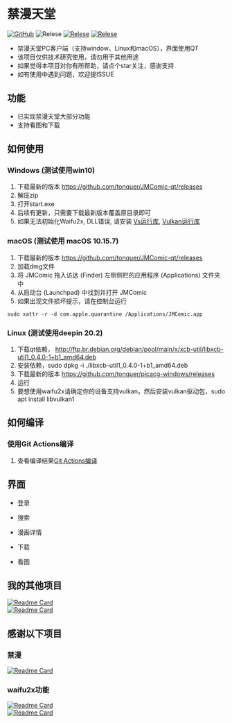 # 禁漫天堂

[![GitHub](https://img.shields.io/github/license/tonquer/JMComic-qt)](https://raw.githubusercontent.com/tonquer/picacg-windows/master/LICENSE.txt)
![Relese](https://img.shields.io/badge/Python-3.7.9%2B-brightgreen)
[![Relese](https://img.shields.io/github/v/release/tonquer/JMComic-qt)](https://github.com/tonquer/JMComic-qt/releases)
[![Relese](https://img.shields.io/github/downloads/tonquer/JMComic-qt/total.svg)](https://github.com/tonquer/JMComic-qt/releases)

- 禁漫天堂PC客户端（支持window、Linux和macOS），界面使用QT
- 该项目仅供技术研究使用，请勿用于其他用途
- 如果觉得本项目对你有所帮助，请点个star关注，感谢支持
- 如有使用中遇到问题，欢迎提ISSUE

## 功能
- 已实现禁漫天堂大部分功能
- 支持看图和下载

## 如何使用
  ### Windows (测试使用win10)
  1. 下载最新的版本 https://github.com/tonquer/JMComic-qt/releases
  2. 解压zip
  3. 打开start.exe
  4. 后续有更新，只需要下载最新版本覆盖原目录即可
  5. 如果无法初始化Waifu2x, DLL错误, 请安装 [Vs运行库](https://download.visualstudio.microsoft.com/download/pr/366c0fb9-fe05-4b58-949a-5bc36e50e370/015EDD4E5D36E053B23A01ADB77A2B12444D3FB6ECCEFE23E3A8CD6388616A16/VC_redist.x64.exe), [Vulkan运行库](https://sdk.lunarg.com/sdk/download/1.2.162.0/windows/VulkanRT-1.2.162.0-Installer.exe)

  ### macOS (测试使用 macOS 10.15.7)
  1. 下载最新的版本 https://github.com/tonquer/JMComic-qt/releases
  2. 加载dmg文件
  3. 将 JMComic 拖入访达 (Finder) 左侧侧栏的应用程序 (Applications) 文件夹中
  4. 从启动台 (Launchpad) 中找到并打开 JMComic
  5. 如果出现文件损坏提示，请在控制台运行 
  ```
  sudo xattr -r -d com.apple.quarantine /Applications/JMComic.app
  ```
  
  ### Linux (测试使用deepin 20.2)
  1. 下载qt依赖， http://ftp.br.debian.org/debian/pool/main/x/xcb-util/libxcb-util1_0.4.0-1+b1_amd64.deb
  2. 安装依赖，sudo dpkg -i ./libxcb-util1_0.4.0-1+b1_amd64.deb
  3. 下载最新的版本 https://github.com/tonquer/picacg-windows/releases
  4. 运行
  7. 要想使用waifu2x请确定你的设备支持vulkan，然后安装vulkan驱动包，sudo apt install libvulkan1

## 如何编译
  ### 使用Git Actions编译
  1. 查看编译结果[Git Actions编译](https://github.com/tonquer/JMComic-qt/actions) 
 
## 界面

* 登录

* 搜索

* 漫画详情

* 下载

* 看图

## 我的其他项目
 [![Readme Card](https://github-readme-stats.vercel.app/api/pin/?username=tonquer&repo=picacg-qt)](https://github.com/tonquer/picacg-qt)  
 [![Readme Card](https://github-readme-stats.vercel.app/api/pin/?username=tonquer&repo=ehentai-qt)](https://github.com/tonquer/ehentai-qt) 
 
## 感谢以下项目
  ### 禁漫
   [![Readme Card](https://github-readme-stats.vercel.app/api/pin/?username=Sexypanda8888&repo=18comic-)](https://github.com/Sexypanda8888/18comic-)  
  ### waifu2x功能
   [![Readme Card](https://github-readme-stats.vercel.app/api/pin/?username=nihui&repo=waifu2x-ncnn-vulkan)](https://github.com/nagadomi/waifu2x-ncnn-vulkan)  
   [![Readme Card](https://github-readme-stats.vercel.app/api/pin/?username=tonquer&repo=waifu2x-vulkan)](https://github.com/tonquer/waifu2x-vulkan)  
